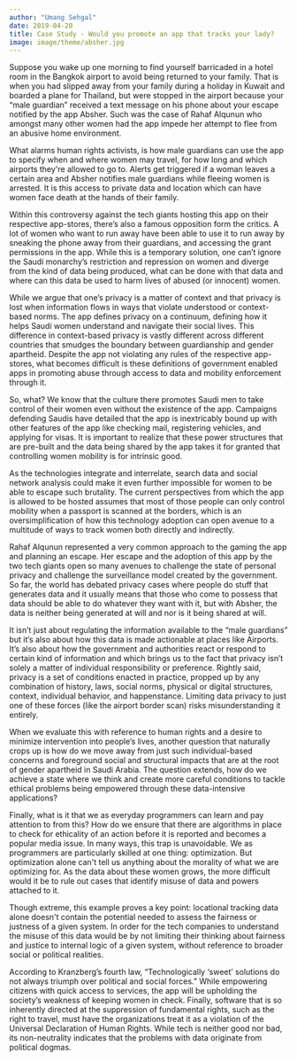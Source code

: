 ```yaml
---
author: "Umang Sehgal"
date: 2019-04-20
title: Case Study - Would you promote an app that tracks your lady?
image: image/theme/absher.jpg 
---
```



Suppose you wake up one morning to find yourself barricaded in a hotel room in the Bangkok airport to avoid being returned to your family. That is when you had slipped away from your family during a holiday in Kuwait and boarded a plane for Thailand, but were stopped in the airport because your “male guardian” received a text message on his phone about your escape notified by the app Absher. Such was the case of Rahaf Alqunun who amongst many other women had the app impede her attempt to flee from an abusive home environment.

What alarms human rights activists, is how male guardians can use the app to specify when and where women may travel, for how long and which airports they're allowed to go to. Alerts get triggered if a woman leaves a certain area and Absher notifies male guardians while fleeing women is arrested. It is this access to private data and location which can have women face death at the hands of their family.

Within this controversy against the tech giants hosting this app on their respective app-stores, there’s also a famous opposition form the critics. A lot of women who want to run away have been able to use it to run away by sneaking the phone away from their guardians, and accessing the grant permissions in the app. While this is a temporary solution, one can’t ignore the Saudi monarchy’s restriction and repression on women and diverge from the kind of data being produced, what can be done with that data and where can this data be used to harm lives of abused (or innocent) women. 
	
While we argue that one’s privacy is a matter of context and that privacy is lost when information flows in ways that violate understood or context-based norms. The app defines privacy on a continuum, defining how it helps Saudi women understand and navigate their social lives. This difference in context-based privacy is vastly different across different countries that smudges the boundary between guardianship and gender apartheid. Despite the app not violating any rules of the respective app-stores, what becomes difficult is these definitions of government enabled apps in promoting abuse through access to data and mobility enforcement through it. 

So, what? We know that the culture there promotes Saudi men to take control of their women even without the existence of the app. Campaigns defending Saudis have detailed that the app is inextricably bound up with other features of the app like checking mail, registering vehicles, and applying for visas. It is important to realize that these power structures that are pre-built and the data being shared by the app takes it for granted that controlling women mobility is for intrinsic good.

As the technologies integrate and interrelate, search data and social network analysis could make it even further impossible for women to be able to escape such brutality. The current perspectives from which the app is allowed to be hosted assumes that most of those people can only control mobility when a passport is scanned at the borders, which is an oversimplification of how this technology adoption can open avenue to a multitude of ways to track women both directly and indirectly. 

Rahaf Alqunun represented a very common approach to the gaming the app and planning an escape. Her escape and the adoption of this app by the two tech giants open so many avenues to challenge the state of personal privacy and challenge the surveillance model created by the government. So far, the world has debated privacy cases where people do stuff that generates data and it usually means that those who come to possess that data should be able to do whatever they want with it, but with Absher, the data is neither being generated at will and nor is it being shared at will. 

It isn’t just about regulating the information available to the “male guardians” but it’s also about how this data is made actionable at places like Airports. It’s also about how the government and authorities react or respond to certain kind of information and which brings us to the fact that privacy isn’t solely a matter of individual responsibility or preference. Rightly said, privacy is a set of conditions enacted in practice, propped up by any combination of history, laws, social norms, physical or digital structures, context, individual behavior, and happenstance. Limiting data privacy to just one of these forces (like the airport border scan) risks misunderstanding it entirely.

When we evaluate this with reference to human rights and a desire to minimize intervention into people’s lives, another question that naturally crops up is how do we move away from just such individual-based concerns and foreground social and structural impacts that are at the root of gender apartheid in Saudi Arabia. The question extends, how do we achieve a state where we think and create more careful conditions to tackle ethical problems being empowered through these data-intensive applications?

Finally, what is it that we as everyday programmers can learn and pay attention to from this? How do we ensure that there are algorithms in place to check for ethicality of an action before it is reported and becomes a popular media issue. In many ways, this trap is unavoidable. We as programmers are particularly skilled at one thing: optimization. But optimization alone can't tell us anything about the morality of what we are optimizing for. As the data about these women grows, the more difficult would it be to rule out cases that identify misuse of data and powers attached to it. 

Though extreme, this example proves a key point: locational tracking data alone doesn't contain the potential needed to assess the fairness or justness of a given system. In order for the tech companies to understand the misuse of this data would be by not limiting their thinking about fairness and justice to internal logic of a given system, without reference to broader social or political realities. 

According to Kranzberg’s fourth law, “Technologically ‘sweet’ solutions do not always triumph over political and social forces.” While empowering citizens with quick access to services, the app will be upholding the society’s weakness of keeping women in check.  Finally, software that is so inherently directed at the suppression of fundamental rights, such as the right to travel, must have the organizations treat it as a violation of the Universal Declaration of Human Rights. While tech is neither good nor bad, its non-neutrality indicates that the problems with data originate from political dogmas. 



